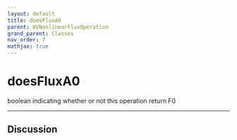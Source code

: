 ```yaml
---
layout: default
title: doesFluxA0
parent: WVNonlinearFluxOperation
grand_parent: Classes
nav_order: 7
mathjax: true
---
```


#  doesFluxA0

boolean indicating whether or not this operation return F0


---

## Discussion

  

